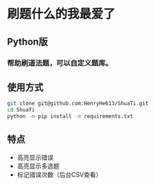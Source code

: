 # 刷题什么的我最爱了

## Python版

### 帮助刷道法题，可以自定义题库。

## 使用方式

```bash
git clone git@github.com:HenryHe613/ShuaTi.git
cd ShuaTi
python -m pip install -m requirements.txt
```

## 特点

 - 高亮显示错误
 - 高亮显示多选题
 - 标记错误次数（后台CSV查看）